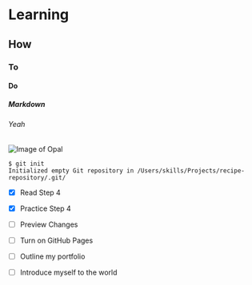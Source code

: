 # Learning
## How
### To
#### Do
##### Markdown
###### Yeah

![Image of Opal](https://static.wikia.nocookie.net/steven-universe/images/a/a3/Opal5thRegenRemastered.png/revision/latest?cb=20200726224306)

```
$ git init
Initialized empty Git repository in /Users/skills/Projects/recipe-repository/.git/
```
- [x] Read Step 4
- [x] Practice Step 4
- [ ] Preview Changes

- [ ] Turn on GitHub Pages
- [ ] Outline my portfolio
- [ ] Introduce myself to the world
